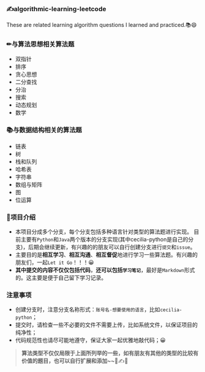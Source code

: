 ### ✍algorithmic-learning-leetcode
These are related learning algorithm questions I learned and practiced.📚😄
### ✏与算法思想相关算法题
- 双指针
- 排序
- 贪心思想
- 二分查找
- 分治
- 搜索
- 动态规划
- 数学
### 📚与数据结构相关的算法题
- 链表
- 树
- 栈和队列
- 哈希表
- 字符串
- 数组与矩阵
- 图
- 位运算
### 💪项目介绍
- 本项目分成多个分支，每个分支包括多种语言针对类型的算法题进行实现。
目前主要有`Python`和`Java`两个版本的分支实现(其中cecilia-python是自己的分支)，后期会继续更新，有兴趣的的朋友可以自行创建分支进行`提交`和`issue`。
- 主要目的是**相互学习**、**相互沟通**、**相互督促**地进行学习一些算法题。有兴趣的朋友们，一起`Let it Go`！！！😀
- **其中提交的内容不仅仅包括代码**，**还可以包括`学习笔记`**，最好是`Markdown`形式的。这主要是便于自己留下学习记录。

### 注意事项
- 创建分支时，注意分支名称形式：`账号名-想要使用的语言`，比如`cecilia-python`；
- 提交时，请检查一些不必要的文件不需要上传，比如系统文件，以保证项目的纯净性；
- 代码规范性也请尽可能地遵守，保证大家一起优雅地敲代码；😀

> **算法类型不仅仅局限于上面所列举的一些，如有朋友有其他的类型的比较有价值的题目，也可以自行扩展和添加~~**🎨✍💯
